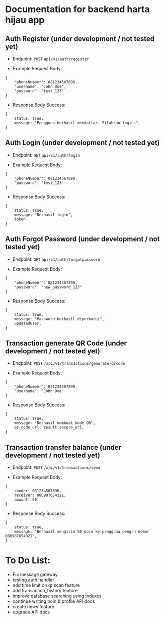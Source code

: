 # Documentation for backend harta hijau app

## Auth Register (under development / not tested yet)

- Endpoint: `POST` `api/v1/auth/register`

- Example Request Body:

```
{
    "phoneNumber": 081234567890,
    "username": "John Doe",
    "password": "test_123"
}
```

- Response Body Success:

```
{
    status: true,
    message: "Pengguna berhasil mendaftar. Silahkan login.",
}
```

## Auth Login (under development / not tested yet)

- Endpoint: `GET` `api/v1/auth/login`

- Example Request Body:

```
{
    "phoneNumber": 081234567890,
    "password": "test_123"
}
```

- Response Body Success:

```
{
    status: true,
    message: "Berhasil login",
    token
}
```

## Auth Forgot Password (under development / not tested yet)

- Endpoint: `GET` `api/v1/auth/forgotpassword`

- Example Request Body:

```
{
    "phoneNumber": 081234567890,
    "password": "new_password_123"
}
```

- Response Body Success:

```
{
    status: true,
    message: "Password berhasil diperbarui",
    updatedUser,
}
```

## Transaction generate QR Code (under development / not tested yet)

- Endpoint: `POST` `/api/v1/transactions/generate-qrcode`

- Example Request Body:

```
{
    "phoneNumber": 081234567890,
    "username": "John Doe"
}
```

- Response Body Success:

```
{
    status: true,
    message: "Berhasil membuat kode QR",
    qr_code_url: result.secure_url,
}
```

## Transaction transfer balance (under development / not tested yet)

- Endpoint: `POST` `/api/v1/transactions/send`

- Example Request Body:

```
{
    sender: 081234567890,
    receiver: 080987654321,
    amount: 50
}
```

- Response Body Success:

```
{
    status: true,
    message: 'Berhasil mengirim 50 poin ke pengguna dengan nomor 080987654321',
}
```

# To Do List:

- Fix message gateway
- testing auth handler
- add time limit on qr scan feature
- add transaction_history feature
- improve database searching using indexes
- continue writing poin & profile API docs
- create news feature
- upgrade API docs
